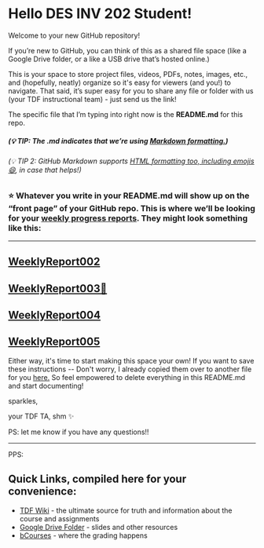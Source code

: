 # Hello DES INV 202 Student!
Welcome to your new GitHub repository! 

If you’re new to GitHub, you can think of this as a shared file space (like a Google Drive folder, or a like a USB drive that’s hosted online.) 

This is your space to store project files, videos, PDFs, notes, images, etc., and (hopefully, neatly) organize so it's easy for viewers (and you!) to navigate. That said, it’s super easy for you to share any file or folder with us (your TDF instructional team) - just send us the link! 

The specific file that I’m typing into right now is the **README.md** for this repo. 
##### (💡 TIP: The .md indicates that we’re using [Markdown formatting.](https://www.markdownguide.org/cheat-sheet/)) #####
<h6> (💡 TIP 2: GitHub Markdown supports <a href="https://gist.github.com/seanh/13a93686bf4c2cb16e658b3cf96807f2"> <em>HTML formatting</em> too, including emojis 😄</a>, in case that helps!) </h6>

### :star: Whatever you write in your **README.md** will show up on the “front page” of your GitHub repo. This is where we’ll be looking for your [weekly progress reports](https://github.com/Berkeley-MDes/desinv-202/wiki/3.0-Weekly-Submissions). They might look something like this: ###
---
[WeeklyReport002](https://github.com/Berkeley-MDes/tdf-fa23-xch00/blob/73d8cf7335bc3cf5868c3670ecff1038dfa1645c/weekly-reports/WeeklyReport002%F0%9F%A5%BD%20.md)
---
[WeeklyReport003🧐](https://github.com/Berkeley-MDes/tdf-fa23-xch00/blob/4a190c7670d57ed29d32f0ad0fd2a49de4110dc5/weekly-reports/WeeklyReport003%F0%9F%A7%90.md)
---
[WeeklyReport004](https://github.com/Berkeley-MDes/tdf-fa23-xch00/blob/4048280c6cbfafbc5554b82da1561a699bd72819/weekly-reports/WeeklyReport004.md)
---
[WeeklyReport005](https://github.com/Berkeley-MDes/tdf-fa23-xch00/blob/92fff0d600bda0d3674d7bd6185bca108e045ddf/weekly-reports/W5/WeeklyReport005%201761b9b251894761ae51cb18486288cc.md)
---

Either way, it's time to start making this space your own! If you want to save these instructions -- Don't worry, I already copied them over to another file for you [here.](welcomeREADME.md) So feel empowered to delete everything in this README.md and start documenting! 

sparkles,

your TDF TA, shm :sparkles:

PS: let me know if you have any questions!!

--- 
PPS: 
## Quick Links, compiled here for your convenience: ##

- [TDF Wiki](https://github.com/Berkeley-MDes/desinv-202/wiki) - the ultimate source for truth and information about the course and assignments
- [Google Drive Folder](https://drive.google.com/drive/folders/1OjFgu4llHn-2WayQFVWRKFyOkQ_WaQRx?usp=drive_link) - slides and other resources
- [bCourses](https://bcourses.berkeley.edu/courses/1528355) - where the grading happens


